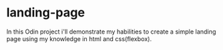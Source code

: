 # landing-page
In this Odin project i'll demonstrate my habilities to create a simple landing page using my knowledge in html and css(flexbox).